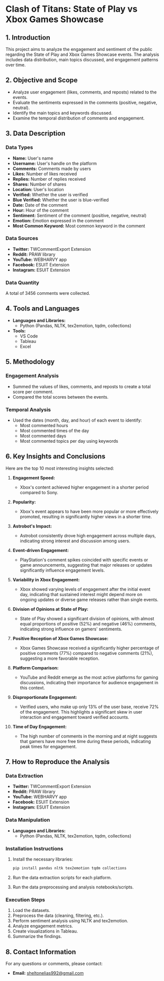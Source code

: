 # Clash of Titans: State of Play vs Xbox Games Showcase

## 1. Introduction
This project aims to analyze the engagement and sentiment of the public regarding the State of Play and Xbox Games Showcase events. The analysis includes data distribution, main topics discussed, and engagement patterns over time.

## 2. Objective and Scope
- Analyze user engagement (likes, comments, and reposts) related to the events.
- Evaluate the sentiments expressed in the comments (positive, negative, neutral).
- Identify the main topics and keywords discussed.
- Examine the temporal distribution of comments and engagement.

## 3. Data Description
### Data Types
- **Name:** User's name
- **Username:** User's handle on the platform
- **Comments:** Comments made by users
- **Likes:** Number of likes received
- **Replies:** Number of replies received
- **Shares:** Number of shares
- **Location:** User's location
- **Verified:** Whether the user is verified
- **Blue Verified:** Whether the user is blue-verified
- **Date:** Date of the comment
- **Hour:** Hour of the comment
- **Sentiment:** Sentiment of the comment (positive, negative, neutral)
- **Emotion:** Emotion expressed in the comment
- **Most Common Keyword:** Most common keyword in the comment

### Data Sources
- **Twitter:** TWCommentExport Extension
- **Reddit:** PRAW library
- **YouTube:** WEBHARVY app
- **Facebook:** ESUIT Extension
- **Instagram:** ESUIT Extension

### Data Quantity
A total of 3456 comments were collected.

## 4. Tools and Languages
- **Languages and Libraries:**
  - Python (Pandas, NLTK, tex2emotion, tqdm, collections)
- **Tools:**
  - VS Code
  - Tableau
  - Excel

## 5. Methodology
### Engagement Analysis
- Summed the values of likes, comments, and reposts to create a total score per comment.
- Compared the total scores between the events.

### Temporal Analysis
- Used the dates (month, day, and hour) of each event to identify:
  - Most commented hours
  - Most commented times of the day
  - Most commented days
  - Most commented topics per day using keywords

## 6. Key Insights and Conclusions
Here are the top 10 most interesting insights selected:

1. **Engagement Speed:**
   - Xbox's content achieved higher engagement in a shorter period compared to Sony.

2. **Popularity:**
   - Xbox's event appears to have been more popular or more effectively promoted, resulting in significantly higher views in a shorter time.

3. **Astrobot's Impact:**
   - Astrobot consistently drove high engagement across multiple days, indicating strong interest and discussion among users.

4. **Event-driven Engagement:**
   - PlayStation's comment spikes coincided with specific events or game announcements, suggesting that major releases or updates significantly influence engagement levels.

5. **Variability in Xbox Engagement:**
   - Xbox showed varying levels of engagement after the initial event day, indicating that sustained interest might depend more on ongoing updates or diverse game releases rather than single events.

6. **Division of Opinions at State of Play:**
   - State of Play showed a significant division of opinions, with almost equal proportions of positive (52%) and negative (46%) comments, indicating strong influence on gamers' sentiments.

7. **Positive Reception of Xbox Games Showcase:**
   - Xbox Games Showcase received a significantly higher percentage of positive comments (77%) compared to negative comments (21%), suggesting a more favorable reception.

8. **Platform Comparison:**
   - YouTube and Reddit emerge as the most active platforms for gaming discussions, indicating their importance for audience engagement in this context.

9. **Disproportionate Engagement:**
   - Verified users, who make up only 13% of the user base, receive 72% of the engagement. This highlights a significant skew in user interaction and engagement toward verified accounts.

10. **Time of Day Engagement:**
    - The high number of comments in the morning and at night suggests that gamers have more free time during these periods, indicating peak times for engagement.

## 7. How to Reproduce the Analysis
### Data Extraction
- **Twitter:** TWCommentExport Extension
- **Reddit:** PRAW library
- **YouTube:** WEBHARVY app
- **Facebook:** ESUIT Extension
- **Instagram:** ESUIT Extension

### Data Manipulation
- **Languages and Libraries:**
  - Python (Pandas, NLTK, tex2emotion, tqdm, collections)

### Installation Instructions
1. Install the necessary libraries:
   ```bash
   pip install pandas nltk tex2emotion tqdm collections
   ```

2. Run the data extraction scripts for each platform.

3. Run the data preprocessing and analysis notebooks/scripts.

### Execution Steps
1. Load the datasets.
2. Preprocess the data (cleaning, filtering, etc.).
3. Perform sentiment analysis using NLTK and tex2emotion.
4. Analyze engagement metrics.
5. Create visualizations in Tableau.
6. Summarize the findings.

## 8. Contact Information
For any questions or comments, please contact:
- **Email:** sheltonelias992@gmail.com
